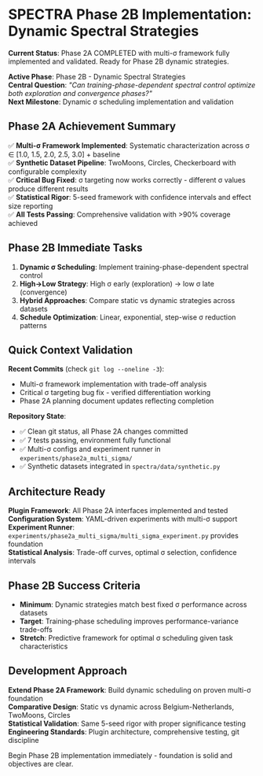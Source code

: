 # SPECTRA Phase 2B Implementation: Dynamic Spectral Strategies

**Current Status**: Phase 2A COMPLETED with multi-σ framework fully implemented and validated. Ready for Phase 2B dynamic strategies.

**Active Phase**: Phase 2B - Dynamic Spectral Strategies  
**Central Question**: *"Can training-phase-dependent spectral control optimize both exploration and convergence phases?"*  
**Next Milestone**: Dynamic σ scheduling implementation and validation

## Phase 2A Achievement Summary

✅ **Multi-σ Framework Implemented**: Systematic characterization across σ ∈ [1.0, 1.5, 2.0, 2.5, 3.0] + baseline  
✅ **Synthetic Dataset Pipeline**: TwoMoons, Circles, Checkerboard with configurable complexity  
✅ **Critical Bug Fixed**: σ targeting now works correctly - different σ values produce different results  
✅ **Statistical Rigor**: 5-seed framework with confidence intervals and effect size reporting  
✅ **All Tests Passing**: Comprehensive validation with >90% coverage achieved

## Phase 2B Immediate Tasks

1. **Dynamic σ Scheduling**: Implement training-phase-dependent spectral control
2. **High→Low Strategy**: High σ early (exploration) → low σ late (convergence)  
3. **Hybrid Approaches**: Compare static vs dynamic strategies across datasets
4. **Schedule Optimization**: Linear, exponential, step-wise σ reduction patterns

## Quick Context Validation

**Recent Commits** (check `git log --oneline -3`):
- Multi-σ framework implementation with trade-off analysis
- Critical σ targeting bug fix - verified differentiation working
- Phase 2A planning document updates reflecting completion

**Repository State**:
- ✅ Clean git status, all Phase 2A changes committed
- ✅ 7 tests passing, environment fully functional  
- ✅ Multi-σ configs and experiment runner in `experiments/phase2a_multi_sigma/`
- ✅ Synthetic datasets integrated in `spectra/data/synthetic.py`

## Architecture Ready

**Plugin Framework**: All Phase 2A interfaces implemented and tested  
**Configuration System**: YAML-driven experiments with multi-σ support  
**Experiment Runner**: `experiments/phase2a_multi_sigma/multi_sigma_experiment.py` provides foundation  
**Statistical Analysis**: Trade-off curves, optimal σ selection, confidence intervals

## Phase 2B Success Criteria

- **Minimum**: Dynamic strategies match best fixed σ performance across datasets
- **Target**: Training-phase scheduling improves performance-variance trade-offs  
- **Stretch**: Predictive framework for optimal σ scheduling given task characteristics

## Development Approach

**Extend Phase 2A Framework**: Build dynamic scheduling on proven multi-σ foundation  
**Comparative Design**: Static vs dynamic across Belgium-Netherlands, TwoMoons, Circles  
**Statistical Validation**: Same 5-seed rigor with proper significance testing
**Engineering Standards**: Plugin architecture, comprehensive testing, git discipline

Begin Phase 2B implementation immediately - foundation is solid and objectives are clear.